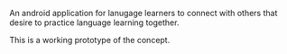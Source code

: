 An android application for lanugage learners to connect with others that desire to practice language learning together.

This is a working prototype of the concept.

